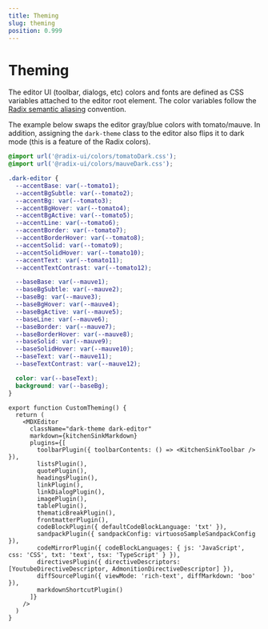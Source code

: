 ```yaml
---
title: Theming
slug: theming
position: 0.999
---
```


# Theming

The editor UI (toolbar, dialogs, etc) colors and fonts are defined as CSS variables attached to the editor root element.
The color variables follow the [Radix semantic aliasing](https://www.radix-ui.com/colors/docs/overview/aliasing#semantic-aliases) convention.

The example below swaps the editor gray/blue colors with tomato/mauve. In addition, assigning the `dark-theme` class to the editor also flips it to dark mode (this is a feature of the Radix colors). 

```css
@import url('@radix-ui/colors/tomatoDark.css');
@import url('@radix-ui/colors/mauveDark.css');

.dark-editor {
  --accentBase: var(--tomato1);
  --accentBgSubtle: var(--tomato2);
  --accentBg: var(--tomato3);
  --accentBgHover: var(--tomato4);
  --accentBgActive: var(--tomato5);
  --accentLine: var(--tomato6);
  --accentBorder: var(--tomato7);
  --accentBorderHover: var(--tomato8);
  --accentSolid: var(--tomato9);
  --accentSolidHover: var(--tomato10);
  --accentText: var(--tomato11);
  --accentTextContrast: var(--tomato12);

  --baseBase: var(--mauve1);
  --baseBgSubtle: var(--mauve2);
  --baseBg: var(--mauve3);
  --baseBgHover: var(--mauve4);
  --baseBgActive: var(--mauve5);
  --baseLine: var(--mauve6);
  --baseBorder: var(--mauve7);
  --baseBorderHover: var(--mauve8);
  --baseSolid: var(--mauve9);
  --baseSolidHover: var(--mauve10);
  --baseText: var(--mauve11);
  --baseTextContrast: var(--mauve12);

  color: var(--baseText);
  background: var(--baseBg);
}
```

```tsx
export function CustomTheming() {
  return (
    <MDXEditor 
      className="dark-theme dark-editor" 
      markdown={kitchenSinkMarkdown} 
      plugins={[
        toolbarPlugin({ toolbarContents: () => <KitchenSinkToolbar /> }),
        listsPlugin(),
        quotePlugin(),
        headingsPlugin(),
        linkPlugin(),
        linkDialogPlugin(),
        imagePlugin(),
        tablePlugin(),
        thematicBreakPlugin(),
        frontmatterPlugin(),
        codeBlockPlugin({ defaultCodeBlockLanguage: 'txt' }),
        sandpackPlugin({ sandpackConfig: virtuosoSampleSandpackConfig }),
        codeMirrorPlugin({ codeBlockLanguages: { js: 'JavaScript', css: 'CSS', txt: 'text', tsx: 'TypeScript' } }),
        directivesPlugin({ directiveDescriptors: [YoutubeDirectiveDescriptor, AdmonitionDirectiveDescriptor] }),
        diffSourcePlugin({ viewMode: 'rich-text', diffMarkdown: 'boo' }),
        markdownShortcutPlugin()
      ]} 
    />
  )
}
```
